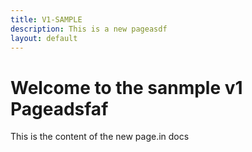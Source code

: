 ```yaml
---
title: V1-SAMPLE
description: This is a new pageasdf
layout: default
---
```


# Welcome to the sanmple v1 Pageadsfaf

This is the content of the new page.in docs
